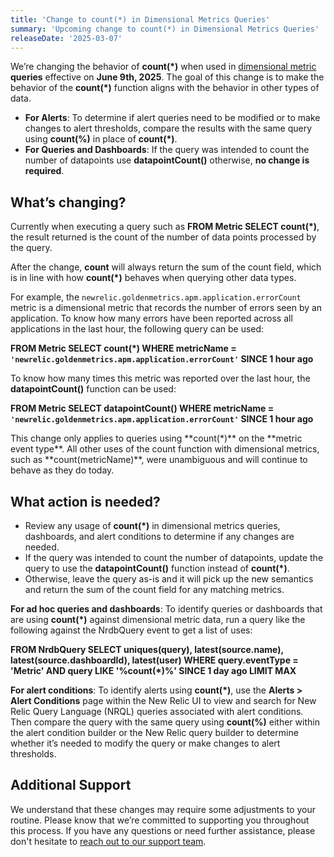 ```yaml
---
title: 'Change to count(*) in Dimensional Metrics Queries'
summary: 'Upcoming change to count(*) in Dimensional Metrics Queries'
releaseDate: '2025-03-07'
---
```


We’re changing the behavior of **count(*)** when used in [dimensional metric](https://docs.newrelic.com/docs/data-apis/understand-data/new-relic-data-types/#dimensional-metrics) **queries** effective on **June 9th, 2025**. The goal of this change is to make the behavior of the **count(*)** function aligns with the behavior in other types of data.

  * **For Alerts**: To determine if alert queries need to be modified or to make changes to alert thresholds, compare the results with the same query using **count(%)** in place of **count(*)**. 
  * **For Queries and Dashboards**: If the query was intended to count the number of datapoints use **datapointCount()** otherwise, **no change is required**. 

## What’s changing?

Currently when executing a query such as **FROM Metric SELECT count(*)**, the result returned is the count of the number of data points processed by the query.

After the change, **count** will always return the sum of the count field, which is in line with how **count(*)** behaves when querying other data types.

For example, the `newrelic.goldenmetrics.apm.application.errorCount` metric is a dimensional metric that records the number of errors seen by an application. To know how many errors have been reported across all applications in the last hour, the following query can be used:

**FROM Metric SELECT count(*) WHERE metricName = `'newrelic.goldenmetrics.apm.application.errorCount'` SINCE 1 hour ago**

To know how many times this metric was reported over the last hour, the **datapointCount()** function can be used:

**FROM Metric SELECT datapointCount() WHERE metricName = `'newrelic.goldenmetrics.apm.application.errorCount'` SINCE 1 hour ago**

<Callout title="preview">
  This change only applies to queries using **count(*)** on the **metric event type**. All other uses of the count function with dimensional metrics, such as **count(metricName)**, were unambiguous and will continue to behave as they do today.
</Callout>

## What action is needed?

  * Review any usage of **count(*)** in dimensional metrics queries, dashboards, and alert conditions to determine if any changes are needed. 
  * If the query was intended to count the number of datapoints, update the query to use the **datapointCount()** function instead of **count(*)**. 
  * Otherwise, leave the query as-is and it will pick up the new semantics and return the sum of the count field for any matching metrics.

**For ad hoc queries and dashboards**: To identify queries or dashboards that are using **count(*)** against dimensional metric data, run a query like the following against the NrdbQuery event to get a list of uses:

**FROM NrdbQuery SELECT uniques(query), latest(source.name), latest(source.dashboardId), latest(user) WHERE query.eventType = 'Metric' AND query LIKE '%count(*)%' SINCE 1 day ago LIMIT MAX**


**For alert conditions**: To identify alerts using **count(*)**, use the **Alerts > Alert Conditions** page within the New Relic UI to view and search for New Relic Query Language (NRQL) queries associated with alert conditions. Then compare the query with the same query using **count(%)** either within the alert condition builder or the New Relic query builder to determine whether it’s needed to modify the query or make changes to alert thresholds.

## Additional Support

We understand that these changes may require some adjustments to your routine. Please know that we’re committed to supporting you throughout this process. If you have any questions or need further assistance, please don't hesitate to [reach out to our support team](https://docs.newrelic.com/docs/new-relic-solutions/solve-common-issues/find-help-get-support/).